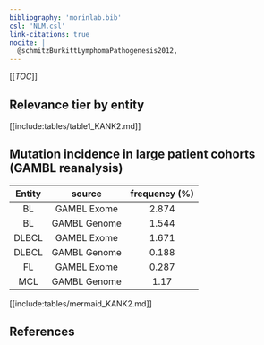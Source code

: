 ```yaml
---
bibliography: 'morinlab.bib'
csl: 'NLM.csl'
link-citations: true
nocite: |
  @schmitzBurkittLymphomaPathogenesis2012, 
---
```


[[_TOC_]]




## Relevance tier by entity

[[include:tables/table1_KANK2.md]]


## Mutation incidence in large patient cohorts (GAMBL reanalysis)

|Entity|source |frequency (%)|
|:------:|:----:|:----:|
|BL|GAMBL Exome |2.874 |
|BL|GAMBL Genome |1.544 |
|DLBCL|GAMBL Exome |1.671 |
|DLBCL|GAMBL Genome |0.188 |
|FL|GAMBL Exome |0.287 |
|MCL|GAMBL Genome |1.17 |


[[include:tables/mermaid_KANK2.md]]

## References



